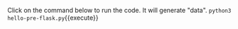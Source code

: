Click on the command below to run the code.  It will generate "data".
`python3 hello-pre-flask.py`{{execute}}